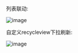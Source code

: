 列表联动:

![image](https://github.com/digtal/recycleview-study/blob/master/ezgif-5-3fd86986ba4b.gif)

自定义recycleview下拉刷新:

![image](https://github.com/digtal/recycleview-study/blob/master/refresh.gif)
